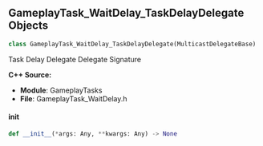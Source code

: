 ## GameplayTask_WaitDelay_TaskDelayDelegate Objects

```python
class GameplayTask_WaitDelay_TaskDelayDelegate(MulticastDelegateBase)
```

Task Delay Delegate  Delegate Signature

**C++ Source:**

- **Module**: GameplayTasks
- **File**: GameplayTask_WaitDelay.h

<a id="unreal.GameplayTask_WaitDelay_TaskDelayDelegate.__init__"></a>

#### __init__

```python
def __init__(*args: Any, **kwargs: Any) -> None
```

<a id="unreal.ActorPerceptionForgetUpdatedDelegate"></a>